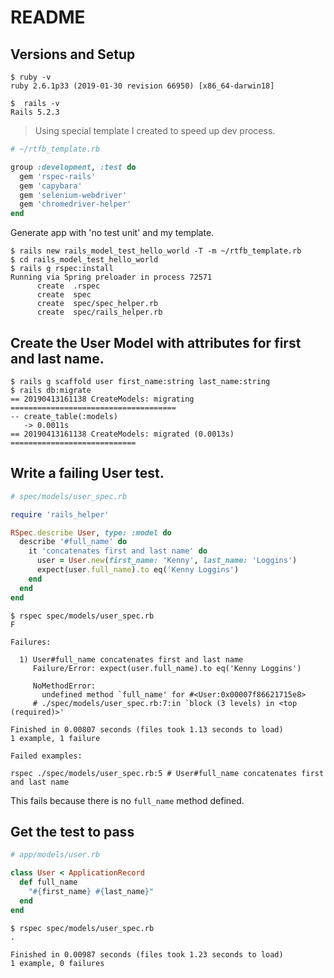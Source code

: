 # README

## Versions and Setup
```
$ ruby -v
ruby 2.6.1p33 (2019-01-30 revision 66950) [x86_64-darwin18]
```
```
$  rails -v
Rails 5.2.3
```
>Using special template I created to speed up dev process.
```ruby
# ~/rtfb_template.rb

group :development, :test do
  gem 'rspec-rails'
  gem 'capybara'
  gem 'selenium-webdriver'
  gem 'chromedriver-helper'
end
```
Generate app with 'no test unit' and my template.
```
$ rails new rails_model_test_hello_world -T -m ~/rtfb_template.rb
$ cd rails_model_test_hello_world
$ rails g rspec:install
Running via Spring preloader in process 72571
      create  .rspec
      create  spec
      create  spec/spec_helper.rb
      create  spec/rails_helper.rb
```
## Create the User Model with attributes for first and last name.
```
$ rails g scaffold user first_name:string last_name:string
$ rails db:migrate
== 20190413161138 CreateModels: migrating =====================================
-- create_table(:models)
   -> 0.0011s
== 20190413161138 CreateModels: migrated (0.0013s) ============================
```
## Write a failing User test.
```ruby
# spec/models/user_spec.rb

require 'rails_helper'

RSpec.describe User, type: :model do
  describe '#full_name' do
    it 'concatenates first and last name' do
      user = User.new(first_name: 'Kenny', last_name: 'Loggins')
      expect(user.full_name).to eq('Kenny Loggins')
    end
  end
end
```
```
$ rspec spec/models/user_spec.rb
F

Failures:

  1) User#full_name concatenates first and last name
     Failure/Error: expect(user.full_name).to eq('Kenny Loggins')

     NoMethodError:
       undefined method `full_name' for #<User:0x00007f86621715e8>
     # ./spec/models/user_spec.rb:7:in `block (3 levels) in <top (required)>'

Finished in 0.00807 seconds (files took 1.13 seconds to load)
1 example, 1 failure

Failed examples:

rspec ./spec/models/user_spec.rb:5 # User#full_name concatenates first and last name
```
This fails because there is no `full_name` method defined.

## Get the test to pass
```ruby
# app/models/user.rb

class User < ApplicationRecord
  def full_name
    "#{first_name} #{last_name}"
  end
end
```
```
$ rspec spec/models/user_spec.rb
.

Finished in 0.00987 seconds (files took 1.23 seconds to load)
1 example, 0 failures
```
